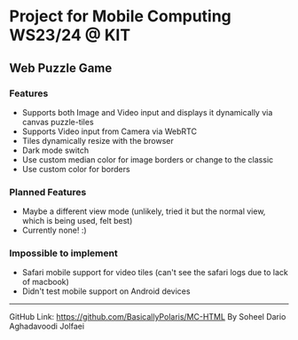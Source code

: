 # Project for Mobile Computing WS23/24 @ KIT

## Web Puzzle Game
### Features
- Supports both Image and Video input and displays it dynamically via canvas puzzle-tiles
- Supports Video input from Camera via WebRTC
- Tiles dynamically resize with the browser
- Dark mode switch
- Use custom median color for image borders or change to the classic
- Use custom color for borders

### Planned Features
- Maybe a different view mode (unlikely, tried it but the normal view, which is being used, felt best)
- Currently none! :)

### Impossible to implement
- Safari mobile support for video tiles (can't see the safari logs due to lack of macbook)
- Didn't test mobile support on Android devices

---
GitHub Link: https://github.com/BasicallyPolaris/MC-HTML
By Soheel Dario Aghadavoodi Jolfaei
